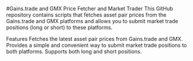 #Gains.trade and GMX Price Fetcher and Market Trader
This GitHub repository contains scripts that fetches asset pair prices from the Gains.trade and GMX platforms and allows you to submit market trade positions (long or short) to these platforms.

Features
Fetches the latest asset pair prices from Gains.trade and GMX.
Provides a simple and convenient way to submit market trade positions to both platforms.
Supports both long and short positions.
